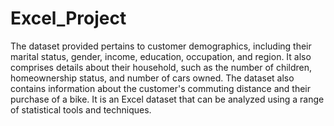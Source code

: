 # Excel_Project
The dataset provided pertains to customer demographics, including their marital status, gender, income, education, occupation, and region. 
It also comprises details about their household, such as the number of children, homeownership status, and number of cars owned. 
The dataset also contains information about the customer's commuting distance and their purchase of a bike. 
It is an Excel dataset that can be analyzed using a range of statistical tools and techniques.
